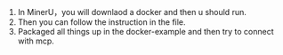 1. In MinerU，you will downlaod a docker and then u should run.
2. Then you can follow the instruction in the file.
3. Packaged all things up in the docker-example and then try to connect with mcp.